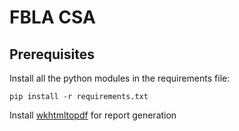 # FBLA CSA

## Prerequisites

Install all the python modules in the requirements file:

```pip install -r requirements.txt```

Install [wkhtmltopdf](https://github.com/JazzCore/python-pdfkit/wiki/Installing-wkhtmltopdf) for report generation